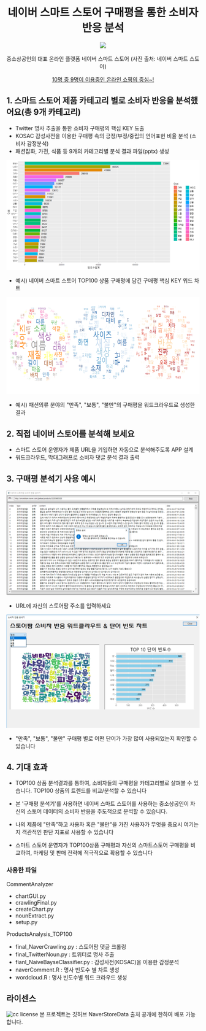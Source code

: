 ﻿<h1 align="center"> 네이버 스마트 스토어 구매평을 통한 소비자 반응 분석</h1>

<p align="center"><img src="https://sell.smartstore.naver.com/images/use/ntalk_180201.png" /></p>

<p align="center">중소상공인의 대표 온라인 플랫폼 네이버 스마트 스토어 (사진 출처: 네이버 스마트 스토어)</p>

<p align="center"><a href="http://www.yonhapnews.co.kr/bulletin/2018/03/09/0200000000AKR20180309143000033.HTML?input=1195m" target="_blank">10명 중 9명이 이용중인 온라인 쇼핑의 중심~!</a></p>




## 1. 스마트 스토어 제품 카테고리 별로 소비자 반응을 분석했어요(총 9개 카테고리)

- Twitter 명사 추출을 통한 소비자 구매평의 핵심 KEY 도출
- KOSAC 감성사전을 이용한 구매평 속의 긍정/부정/중립의 언어표현 비율 분석 (소비자 감정분석)
- 패션잡화, 가전, 식품 등 9개의 카테고리별 분석 결과 파일(pptx) 생성


![ex_photo](./image/allcomment_chart.png)
- 예시) 네이버 스마트 스토어 TOP100 상품 구매평에 담긴 구매평 핵심 KEY 워드 차트




![ex_photo](./image/fashion_wordcloud.PNG)
- 예시) 패션의류 분야의 "만족", "보통", "불만"의 구매평을 워드크라우드로 생성한 결과





## 2. 직접 네이버 스토어를 분석해 보세요

- 스마트 스토어 운영자가 제품 URL을 기입하면 자동으로 분석해주도록 APP 설계
- 워드크라우드, 막대그래프로 소비자 댓글 분석 결과 출력




## 3. 구매평 분석기 사용 예시

![ex_photo](./image/CommentAnalyzer_Execution_Flow/5.PNG)

- URL에 자신의 스토어팜 주소를 입력하세요 

![ex_photo](./image/CommentAnalyzer_Execution_Flow/6.png)

- "만족", "보통", "불만" 구매평 별로 어떤 단어가 가장 많이 사용되었는지 확인할 수 있습니다




## 4. 기대 효과

- TOP100 상품 분석결과를 통하여, 소비자들의 구매평을 카테고리별로 살펴볼 수 있습니다. TOP100 상품의 트렌드를 비교/분석할 수 있습니다

- 본 '구매평 분석기'를 사용하면 네이버 스마트 스토어를 사용하는 중소상공인이 자신의 스토어 데이터의 소비자 반응을 주도적으로 분석할 수 있습니다.

- 나의 제품에 "만족"하고 사용자 혹은 "불만"을 가진 사용자가 무엇을 중요시 여기는지 객관적인 판단 지표로 사용할 수 있습니다

- 스마트 스토어 운영자가 TOP100상품 구매평과 자신의 스마트스토어 구매평을 비교하여, 마케팅 및 판매 전략에 적극적으로 확용할 수 있습니다







### 사용한 파일
CommentAnalyzer
- chartGUI.py
- crawlingFinal.py
- createChart.py
- nounExtract.py
- setup.py

ProductsAnalysis_TOP100
- final_NaverCrawling.py  : 스토어팜 댓글 크롤링
- final_TwitterNoun.py : 트위터로 명사 추출
- fianl_NaiveBayseClassifier.py : 감성사전(KOSAC)을 이용한 감정분석
- naverComment.R : 명사 빈도수 별 차트 생성
- wordcloud.R : 명사 빈도수별 워드 크라우드 생성





## 라이센스

![cc license](http://i.creativecommons.org/l/by/4.0/88x31.png)
본 프로젝트는 깃허브 NaverStoreData 출처 공개에 한하여 배포 가능합니다.